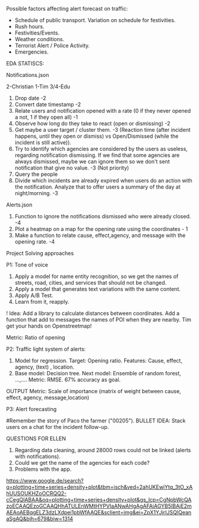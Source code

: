 Possible factors affecting alert forecast on traffic:
- Schedule of public transport. Variation on schedule for festivities.
- Rush hours.
- Festivities/Events.
- Weather conditions.
- Terrorist Alert / Police Activity.
- Emergencies.

EDA STATISCS:

Notifications.json

2-Christian
1-Tim
3/4-Edu

1. Drop date -2
2. Convert date timestamp -2
3. Relate users and notification opened with a rate (0 if they never opened a not, 1 if they open all) -1
4. Observe how long do they take to react (open or dismissing) -2
5. Get maybe a user target / cluster them. -3    (Reaction time (after incident happens, until they open or dismiss) vs Open/Dismissed (while the incident is still active)).
6. Try to identify which agencies are considered by the users as useless, regarding notification dismissing. If we find that some agencies are always dismissed, maybe we can ignore them so we don't sent notification that give no value. -3 (Not priority)
7. Query the people
8. Divide which incidents are already expired when users do an action with the notification. Analyze that to offer users a summary of the day at night/morning. -3

Alerts.json

1. Function to ignore the notifications dismissed who were already closed. -4
2. Plot a heatmap on a map for the opening rate using the coordinates - 1
3. Make a function to relate cause, effect,agency, and message with the opening rate. -4

Project Solving approaches

P1: Tone of voice

1. Apply a model for name entity recognition, so we get the names of streets, road, cities, and services that should not be changed.
2. Apply a model that generates text variations with the same content.
3. Apply A/B Test.
4. Learn from it, reapply.

! Idea: Add a library to calculate distances between coordinates. Add a function that add to messages the names of POI when they are nearby. Tim get your hands on Openstreetmap!

Metric: Ratio of opening

P2: Traffic light system of alerts:

1. Model for regression. Target: Opening ratio. Features: Cause, effect, agency, (text) , location.
2. Base model: Decision tree. Next model: Ensemble of random forest, ...,....
Metric: RMSE. 67% accuracy as goal.

OUTPUT Metric: Scale of importance (matrix of weight between cause, effect, agency, message,location)


P3: Alert forecasting

#Remember the story of Paco the farmer ("00205").
BULLET IDEA: Stack users on a chat for the incident follow-up.


QUESTIONS FOR ELLEN

1. Regarding data cleaning, around 28000 rows could not be linked (alerts with notifications).
2. Could we get the name of the agencies for each code?
3. Problems with the app.

https://www.google.de/search?q=plotting+time+series+density+plot&tbm=isch&ved=2ahUKEwiYtq_3tO_xAhUUSOUKHZoOCRQQ2-cCegQIABAA&oq=plotting+time+series+density+plot&gs_lcp=CgNpbWcQAzoECAAQEzoGCAAQHhATULEnWMtHYPVIaANwAHgAgAFAiAGYB5IBAjE2mAEAoAEBqgELZ3dzLXdpei1pbWfAAQE&sclient=img&ei=ZpX1YJjrIJSQlQeanaSgAQ&bih=679&biw=1314